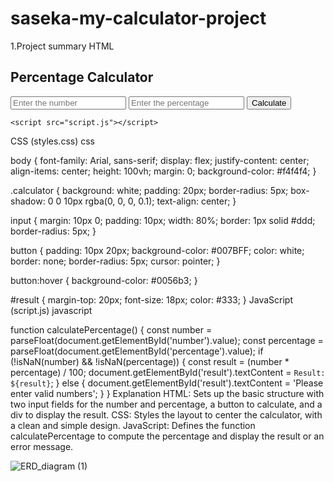 # saseka-my-calculator-project
1.Project summary
HTML


<!DOCTYPE html>
<html lang="en">
<head>
    <meta charset="UTF-8">
    <meta name="viewport" content="width=device-width, initial-scale=1.0">
    <title>Percentage Calculator</title>
    <link rel="stylesheet" href="styles.css">
</head>
<body>
    <div class="calculator">
        <h2>Percentage Calculator</h2>
        <input type="number" id="number" placeholder="Enter the number">
        <input type="number" id="percentage" placeholder="Enter the percentage">
        <button onclick="calculatePercentage()">Calculate</button>
        <div id="result"></div>
    </div>

    <script src="script.js"></script>
</body>
</html>
CSS (styles.css)
css

body {
    font-family: Arial, sans-serif;
    display: flex;
    justify-content: center;
    align-items: center;
    height: 100vh;
    margin: 0;
    background-color: #f4f4f4;
}

.calculator {
    background: white;
    padding: 20px;
    border-radius: 5px;
    box-shadow: 0 0 10px rgba(0, 0, 0, 0.1);
    text-align: center;
}

input {
    margin: 10px 0;
    padding: 10px;
    width: 80%;
    border: 1px solid #ddd;
    border-radius: 5px;
}

button {
    padding: 10px 20px;
    background-color: #007BFF;
    color: white;
    border: none;
    border-radius: 5px;
    cursor: pointer;
}

button:hover {
    background-color: #0056b3;
}

#result {
    margin-top: 20px;
    font-size: 18px;
    color: #333;
}
JavaScript (script.js)
javascript

function calculatePercentage() {
    const number = parseFloat(document.getElementById('number').value);
    const percentage = parseFloat(document.getElementById('percentage').value);
    if (!isNaN(number) && !isNaN(percentage)) {
        const result = (number * percentage) / 100;
        document.getElementById('result').textContent = `Result: ${result}`;
    } else {
        document.getElementById('result').textContent = 'Please enter valid numbers';
    }
}
Explanation
HTML: Sets up the basic structure with two input fields for the number and percentage, a button to calculate, and a div to display the result.
CSS: Styles the layout to center the calculator, with a clean and simple design.
JavaScript: Defines the function calculatePercentage to compute the percentage and display the result or an error message.


![ERD_diagram (1)](https://github.com/Saseka/saseka-my-calculator-project/assets/170074891/7af6b725-2c8f-40d7-8706-08cad254cfc8)









